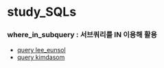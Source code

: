 # study_SQLs
### where_in_subquery : 서브쿼리를 IN 이용해 활용

- [query lee_eunsol](./Lee_Eunsol/w3schools/where_in_subquery.sql)
- [query kimdasom ](./dasomkim/)